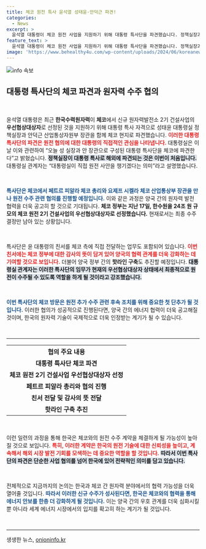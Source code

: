 ```yaml
---
title: 체코 원전 특사 윤석열 성태윤·안덕근 파견!
categories:
  - News
excerpt: >
  윤석열 대통령이 체코 원전 사업을 지원하기 위해 대통령 특사단을 파견했습니다. 정책실장과 산업부 장관이 체코 총리와 직접 협의하며, 성공적인 수주를 위해 총력전을 펼칠 예정입니다. 이들은 윤 대통령의 친서도 전달하며 양국 간 관계 강화를 추진합니다.
feature_text: >
  윤석열 대통령이 체코 원전 사업을 지원하기 위해 대통령 특사단을 파견했습니다. 정책실장과 산업부 장관이 체코 총리와 직접 협의하며, 성공적인 수주를 위해 총력전을 펼칠 예정입니다. 이들은 윤 대통령의 친서도 전달하며 양국 간 관계 강화를 추진합니다.
image: 'https://www.behealthy4u.com/wp-content/uploads/2024/06/koreanews.jpg'
---
```


<p><img src="https://www.behealthy4u.com/wp-content/uploads/2024/06/koreanews.jpg" alt="info 속보" /></p>

<h2 data-ke-size="size26">대통령 특사단의 체코 파견과 원자력 수주 협의</h2>

<p data-ke-size="size16">&nbsp;</p> 

<p>윤석열 대통령은 최근 <b>한국수력원자력</b>이 <b>체코</b>에서 신규 원자력발전소 2기 건설사업의 <b>우선협상대상자</b>로 선정된 것을 지원하기 위해 대통령 특사 자격으로 성태윤 대통령실 정책실장과 안덕근 산업통상자원부 장관을 함께 체코 현지로 파견했습니다. <b><span style="color: #ee2323;">이러한 대통령 특사단의 파견은 원전 협의에 대한 대통령의 직접적인 관심을 나타냅니다.</span></b> 대통령실은 이날 이와 관련하여 “오늘 성 실장과 안 장관으로 구성된 대통령 특사단을 체코에 파견한다”고 밝혔습니다. <b><span style="background-color: #21538527;">정책실장이 대통령 특사로 해외에 파견되는 것은 이번이 처음입니다.</span></b> 대통령실 관계자는 “대통령실이 직접 원전 사안을 챙기겠다는 의미”라고 설명했습니다.</p> </p>

<p data-ke-size="size16">&nbsp;</p> 

<p><b><span style="color: #1a5490;">특사단은 체코에서 페트르 피알라 체코 총리와 요제프 시켈라 체코 산업통상부 장관을 만나 원전 수주 관련 협의를 진행할 예정입니다.</span></b> 이와 같은 과정은 양국 간의 원자력 발전 협력을 더욱 공고히 할 것으로 기대됩니다. <b>체코 정부는 지난 17일, 한수원을 24조 원 규모의 체코 원전 2기 건설사업의 우선협상대상자로 선정했습니다.</b> 현재로서는 최종 수주 결정만 남아 있는 상황입니다. </p>

<p data-ke-size="size16">&nbsp;</p> 

<p>특사단은 윤 대통령의 친서를 체코 측에 직접 전달하는 업무도 포함되어 있습니다. <b><span style="color: #ee2323;">이번 친서에는 체코 정부에 대한 감사의 뜻이 담겨 있어 양국의 협력 관계를 더욱 강화하는 데 기여할 것으로 보입니다.</span></b> 더불어 양국 정부 간의 <b>핫라인 구축</b>도 추진할 예정입니다. <b><span style="background-color: #21538527;">대통령실 관계자는 이러한 특사단의 임무가 현재의 우선협상대상자 상태에서 최종적으로 원전이 수주될 수 있도록 역할을 하게 될 것이라고 강조했습니다.</span></b> </p>

<p data-ke-size="size16">&nbsp;</p> 

<p><b><span style="color: #1a5490;">이번 특사단의 체코 방문은 원전 추가 수주 관련 후속 조치를 위해 중요한 첫 단추가 될 것입니다.</span></b> 이러한 협의가 성공적으로 진행된다면, 양국 간의 에너지 협력이 더욱 공고해질 것이며, 한국의 원자력 기술이 국제적으로 더욱 인정받는 계기가 될 수 있습니다.</p>

<p data-ke-size="size16">&nbsp;</p> 

<hr>

<table style="width: 100%;">
  <tr>
    <th style="text-align: center;"><b>협의 주요 내용</b></th>
  </tr>
  <tr>
    <td style="text-align: center; height: 17px;"><b>대통령 특사단 체코 파견</b></td>
  </tr>
  <tr>
    <td style="text-align: center; height: 17px;"><b>체코 원전 2기 건설사업 우선협상대상자 선정</b></td>
  </tr>
  <tr>
    <td style="text-align: center; height: 17px;"><b>페트르 피알라 총리와 협의 진행</b></td>
  </tr>
  <tr>
    <td style="text-align: center; height: 17px;"><b>친서 전달 및 감사의 뜻 전달</b></td>
  </tr>
  <tr>
    <td style="text-align: center; height: 17px;"><b>핫라인 구축 추진</b></td>
  </tr>
</table>

<p data-ke-size="size16">&nbsp;</p>

<p>이런 일련의 과정을 통해 한국은 체코와의 원전 수주 계약을 체결하게 될 가능성이 높아질 것으로 보입니다. <b><span style="color: #ee2323;">특히, 이러한 계약은 한국의 원전 기술에 대한 신뢰성을 높이고, 계속해서 해외 시장 발전 기회를 모색하는 데 중요한 역할을 할 것입니다.</span></b> <b><span style="background-color: #21538527;">따라서 이번 특사단의 파견은 단순한 사업 협의를 넘어 한국에 있어 전략적인 의미를 담고 있습니다.</span></b> </p>

<p data-ke-size="size16">&nbsp;</p> 

<p>전체적으로 지금까지의 논의는 한국과 체코 간 원자력 분야에서의 협력 가능성을 더욱 열어줄 것입니다. <b><span style="color: #1a5490;">따라서 이러한 신규 수주가 성사된다면, 한국은 체코와의 협력을 통해 에너지 안보를 한층 더 강화하게 될 것입니다.</span></b> 이는 양국 간의 우호 관계를 더욱 심화시킬 뿐 아니라 세계 에너지 시장에서의 입지를 확고히 하는 계기가 될 것입니다. <p data-ke-size="size16">&nbsp;</p> </p>

<hr>
생생한 뉴스, <a href="https://onioninfo.kr" rel="dofollow">onioninfo.kr</a>


